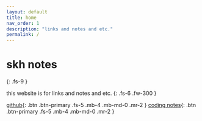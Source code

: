 ```yaml
---
layout: default
title: home
nav_order: 1
description: "links and notes and etc."
permalink: /
---
```


# skh notes
{: .fs-9 }

this website is for links and notes and etc.
{: .fs-6 .fw-300 }

[github](/hello-world/content/github/Github/){: .btn .btn-primary .fs-5 .mb-4 .mb-md-0 .mr-2 } [coding notes](/hello-world/content/codesnippets/python/){: .btn .btn-primary .fs-5 .mb-4 .mb-md-0 .mr-2  }
